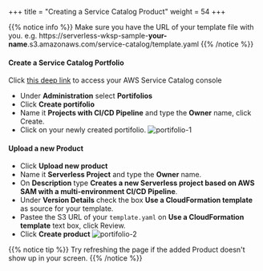+++
title = "Creating a Service Catalog Product"
weight = 54
+++


{{% notice info %}}
Make sure you have the URL of your template file with you. e.g. https://serverless-wksp-sample-**your-name**.s3.amazonaws.com/service-catalog/template.yaml
{{% /notice %}}

#### Create a Service Catalog Portfolio

Click [this deep link](https://console.aws.amazon.com/catalog/home) to access your AWS Service Catalog console

- Under **Administration** select **Portifolios**
- Click **Create portifolio**
- Name it **Projects with CI/CD Pipeline** and type the **Owner** name, click Create.
- Click on your newly created portifolio.
![portifolio-1](/images/portifolio-1.png)

#### Upload a new Product

- Click **Upload new product**
- Name it **Serverless Project** and type the **Owner** name.
- On **Description** type **Creates a new Serverless project based on AWS SAM with a multi-environment CI/CD Pipeline**.
- Under **Version Details** check the box **Use a CloudFormation template** as source for your template.
- Pastee the S3 URL of your `template.yaml` on **Use a CloudFormation template** text box, click Review.
- Click **Create product**
![portifolio-2](/images/portifolio-2.png)

{{% notice tip %}}
Try refreshing the page if the added Product doesn't show up in your screen.
{{% /notice %}}